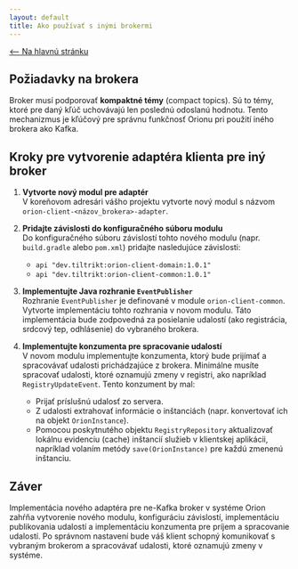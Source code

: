 ```yaml
---
layout: default
title: Ako používať s inými brokermi
---
```


[<-- Na hlavnú stránku](index.md)
## Požiadavky na brokera

Broker musí podporovať **kompaktné témy** (compact topics). Sú to témy, ktoré pre daný kľúč uchovávajú len poslednú odoslanú hodnotu. Tento mechanizmus je kľúčový pre správnu funkčnosť Orionu pri použití iného brokera ako Kafka.

## Kroky pre vytvorenie adaptéra klienta pre iný broker

1. **Vytvorte nový modul pre adaptér**  
   V koreňovom adresári vášho projektu vytvorte nový modul s názvom `orion-client-<názov_brokera>-adapter`.

2. **Pridajte závislosti do konfiguračného súboru modulu**  
   Do konfiguračného súboru závislostí tohto nového modulu (napr. `build.gradle` alebo `pom.xml`) pridajte nasledujúce závislosti:

    - `api "dev.tiltrikt:orion-client-domain:1.0.1"`
    - `api "dev.tiltrikt:orion-client-common:1.0.1"`

3. **Implementujte Java rozhranie `EventPublisher`**  
   Rozhranie `EventPublisher` je definované v module `orion-client-common`. Vytvorte implementáciu tohto rozhrania v novom modulu. Táto implementácia bude zodpovedná za posielanie udalostí (ako registrácia, srdcový tep, odhlásenie) do vybraného brokera.

4. **Implementujte konzumenta pre spracovanie udalostí**  
   V novom modulu implementujte konzumenta, ktorý bude prijímať a spracovávať udalosti prichádzajúce z brokera. Minimálne musíte spracovať udalosti, ktoré oznamujú zmeny v registri, ako napríklad `RegistryUpdateEvent`. Tento konzument by mal:

    - Prijať príslušnú udalosť zo servera.
    - Z udalosti extrahovať informácie o inštanciách (napr. konvertovať ich na objekt `OrionInstance`).
    - Pomocou poskytnutého objektu `RegistryRepository` aktualizovať lokálnu evidenciu (cache) inštancií služieb v klientskej aplikácii, napríklad volaním metódy `save(OrionInstance)` pre každú zmenenú inštanciu.

## Záver

Implementácia nového adaptéra pre ne-Kafka broker v systéme Orion zahŕňa vytvorenie nového modulu, konfiguráciu závislostí, implementáciu publikovania udalostí a implementáciu konzumenta pre príjem a spracovanie udalostí. Po správnom nastavení bude váš klient schopný komunikovať s vybraným brokerom a spracovávať udalosti, ktoré oznamujú zmeny v systéme.
